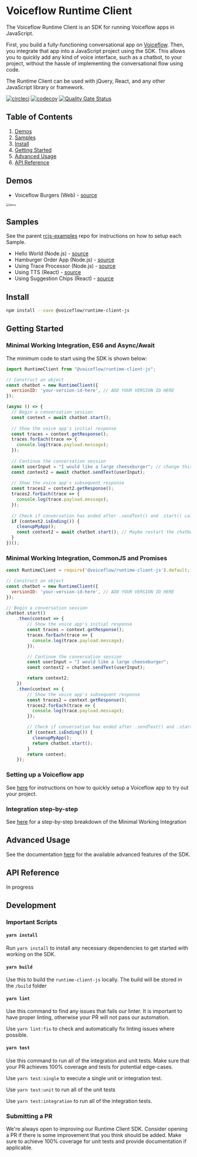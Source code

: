 # Voiceflow Runtime Client

The Voiceflow Runtime Client is an SDK for running Voiceflow apps in JavaScript. 

First, you build a fully-functioning conversational app on [Voiceflow](https://creator.voiceflow.com). Then, you integrate that app into a JavaScript project using the SDK. This allows you to quickly add any kind of voice interface, such as a chatbot, to your project, without the hassle of implementing the conversational flow using code.

The Runtime Client can be used with jQuery, React, and any other JavaScript library or framework. 

[![circleci](https://circleci.com/gh/voiceflow/runtime-client-js/tree/master.svg?style=shield&circle-token=a4447ba98e39b43cc47fd6da870ca68ff0ca5db0)](https://circleci.com/gh/voiceflow/runtime-client-js/tree/master)
[![codecov](https://codecov.io/gh/voiceflow/runtime-client-js/branch/master/graph/badge.svg?token=RYypRxePDX)](https://codecov.io/gh/voiceflow/runtime-client-js)
[![Quality Gate Status](https://sonarcloud.io/api/project_badges/measure?project=voiceflow_runtime-client-js&metric=alert_status&token=088b80f6baf3c958b609f31f64b65289bd4586dc)](https://sonarcloud.io/dashboard?id=voiceflow_runtime-client-js)



## Table of Contents

1. [Demos](https://github.com/voiceflow/runtime-client-js/tree/master#demos)
2. [Samples](https://github.com/voiceflow/runtime-client-js/tree/master#samples)
3. [Install](https://github.com/voiceflow/runtime-client-js/tree/master#install)
4. [Getting Started](https://github.com/voiceflow/runtime-client-js/tree/master#getting-started)
5. [Advanced Usage](https://github.com/voiceflow/runtime-client-js/tree/master#advanced-usage)
6. [API Reference](https://github.com/voiceflow/runtime-client-js/tree/master#api-reference)



## Demos

- Voiceflow Burgers (Web) - [source](https://voiceflow-burger.webflow.io/)

<img src="https://user-images.githubusercontent.com/5643574/106966841-17b9ee00-6714-11eb-868a-26751b7d560e.png" alt="demo" style="zoom:50%;" />

## Samples

See the parent [rcjs-examples](https://github.com/voiceflow/rcjs-examples) repo for instructions on how to setup each Sample.

- Hello World (Node.js) - [source](https://github.com/voiceflow/rcjs-examples/tree/master/hello-world)
- Hamburger Order App (Node.js) - [source](https://github.com/voiceflow/rcjs-examples/tree/master/hamburger-order)
- Using Trace Processor (Node.js) - [source](https://github.com/voiceflow/rcjs-examples/tree/master/trace-processor)
- Using TTS (React) - [source](https://github.com/voiceflow/rcjs-examples/tree/master/text-to-speech)
- Using Suggestion Chips (React) - [source](https://github.com/voiceflow/rcjs-examples/tree/master/suggestion-chips)


## Install

```bash
npm install --save @voiceflow/runtime-client-js
```

## Getting Started

### Minimal Working Integration, ES6 and Async/Await

The minimum code to start using the SDK is shown below:

```js
import RuntimeClient from "@voiceflow/runtime-client-js";

// Construct an object 
const chatbot = new RuntimeClient({
  versionID: 'your-version-id-here', // ADD YOUR VERSION ID HERE
});

(async () => {
  // Begin a conversation session
  const context = await chatbot.start();
  
  // Show the voice app's initial response
  const traces = context.getResponse();
  traces.forEach(trace => {
    console.log(trace.payload.message);
  });
  
  // Continue the conversation session
  const userInput = "I would like a large cheeseburger"; // change this string to what your app expects
  const context2 = await chatbot.sendText(userInput);
  
  // Show the voice app's subsequent response
  const traces2 = context2.getResponse();
  traces2.forEach(trace => {
    console.log(trace.payload.message);
  });
  
  // Check if conversation has ended after .sendText() and .start() calls
  if (context2.isEnding()) {
    cleanupMyApp();
    const context2 = await chatbot.start(); // Maybe restart the chatbot application with .start()
  }
})();
```



### Minimal Working Integration, CommonJS and Promises

```js
const RuntimeClient = require('@voiceflow/runtime-client-js').default;

// Construct an object 
const chatbot = new RuntimeClient({
  versionID: 'your-version-id-here', // ADD YOUR VERSION ID HERE
});

// Begin a conversation session
chatbot.start()
	.then(context => {
  		// Show the voice app's initial response
  		const traces = context.getResponse();
  		traces.forEach(trace => {
		  console.log(trace.payload.message);
		});

		// Continue the conversation session
		const userInput = "I would like a large cheeseburger";
		const context2 = chatbot.sendText(userInput);

		return context2;
	})
	.then(context => {
		// Show the voice app's subsequent response
		const traces2 = context.getResponse();
		traces2.forEach(trace => {
		  console.log(trace.payload.message);
		});

		// Check if conversation has ended after .sendText() and .start() calls
		if (context.isEnding()) {
		  cleanupMyApp();
		  return chatbot.start();
		}
		return context;
	});
```



### Setting up a Voiceflow app

See [here]() for instructions on how to quickly setup a Voiceflow app to try out your project.

### Integration step-by-step

See [here]() for a step-by-step breakdown of the Minimal Working Integration



## Advanced Usage

See the documentation [here]() for the available advanced features of the SDK.


## API Reference

In progress

## Development

### Important Scripts

#### `yarn install`

Run `yarn install` to install any necessary dependencies to get started with working on the SDK.

#### `yarn build`

Use this to build the `runtime-client-js` locally. The build will be stored in the `/build` folder

#### `yarn lint`

Use this command to find any issues that fails our linter. It is important to have proper linting, otherwise your PR will not pass our automation.

Use `yarn lint:fix` to check and automatically fix linting issues where possible.

#### `yarn test`

Use this command to run all of the integration and unit tests. Make sure that your PR achieves 100% coverage and tests for potential edge-cases. 

Use `yarn test:single` to execute a single unit or integration test.

Use `yarn test:unit` to run all of the unit tests

Use `yarn test:integration` to run all of the integration tests.



### Submitting a PR

We're always open to improving our Runtime Client SDK. Consider opening a PR if there is some improvement that you think should be added. Make sure to achieve 100% coverage for unit tests and provide documentation if applicable.
